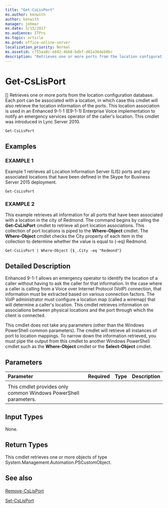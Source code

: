 ```yaml
---
title: "Get-CsLisPort"
ms.author: kenwith
author: kenwith
manager: johmar
ms.date: 3/15/2017
ms.audience: ITPro
ms.topic: article
ms.prod: office-online-server
localization_priority: Normal
ms.assetid: c755aa8c-e842-4bb8-bdbf-d61a364eb0bc
description: "Retrieves one or more ports from the location configuration database. Each port can be associated with a location, in which case this cmdlet will also retrieve the location information of the ports. This location association is used in an Enhanced 9-1-1 (E9-1-1) Enterprise Voice implementation to notify an emergency services operator of the caller's location. This cmdlet was introduced in Lync Server 2010."
---
```


# Get-CsLisPort
[]
Retrieves one or more ports from the location configuration database. Each port can be associated with a location, in which case this cmdlet will also retrieve the location information of the ports. This location association is used in an Enhanced 9-1-1 (E9-1-1) Enterprise Voice implementation to notify an emergency services operator of the caller's location. This cmdlet was introduced in Lync Server 2010.
  
```
Get-CsLisPort

```

## Examples

### EXAMPLE 1

Example 1 retrieves all Location Information Server (LIS) ports and any associated locations that have been defined in the Skype for Business Server 2015 deployment.
  
```
Get-CsLisPort
```

### EXAMPLE 2

This example retrieves all information for all ports that have been associated with a location in the city of Redmond. The command begins by calling the **Get-CsLisPort** cmdlet to retrieve all port location associations. This collection of port locations is piped to the **Where-Object** cmdlet. The **Where-Object** cmdlet checks the City property of each item in the collection to determine whether the value is equal to (-eq) Redmond.
  
```
Get-CsLisPort | Where-Object {$_.City -eq "Redmond"}
```

## Detailed Description

Enhanced 9-1-1 allows an emergency operator to identify the location of a caller without having to ask the caller for that information. In the case where a caller is calling from a Voice over Internet Protocol (VoIP) connection, that information must be extracted based on various connection factors. The VoIP administrator must configure a location map (called a wiremap) that will determine a caller's location. This cmdlet retrieves information on associations between physical locations and the port through which the client is connected.
  
This cmdlet does not take any parameters (other than the Windows PowerShell common parameters). The cmdlet will retrieve all instances of port to location mappings. To narrow down the information retrieved, you must pipe the output from this cmdlet to another Windows PowerShell cmdlet such as the **Where-Object** cmdlet or the **Select-Object** cmdlet.
  
## Parameters

|**Parameter**|**Required**|**Type**|**Description**|
|:-----|:-----|:-----|:-----|
|||||
|This cmdlet provides only common Windows PowerShell parameters.  <br/> ||||
   
## Input Types

None.
  
## Return Types

This cmdlet retrieves one or more objects of type System.Management.Automation.PSCustomObject.
  
## See also

#### 

[Remove-CsLisPort](remove-cslisport.md)
  
[Set-CsLisPort](set-cslisport.md)

